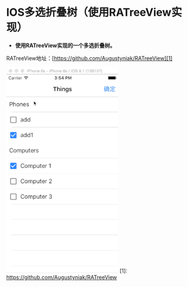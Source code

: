 IOS多选折叠树（使用RATreeView实现）
==============

- **使用RATreeView实现的一个多选折叠树。**
    
RATreeView地址：[https://github.com/Augustyniak/RATreeView][1]

![Alt text](/Screens/animation.gif)
[1]: https://github.com/Augustyniak/RATreeView